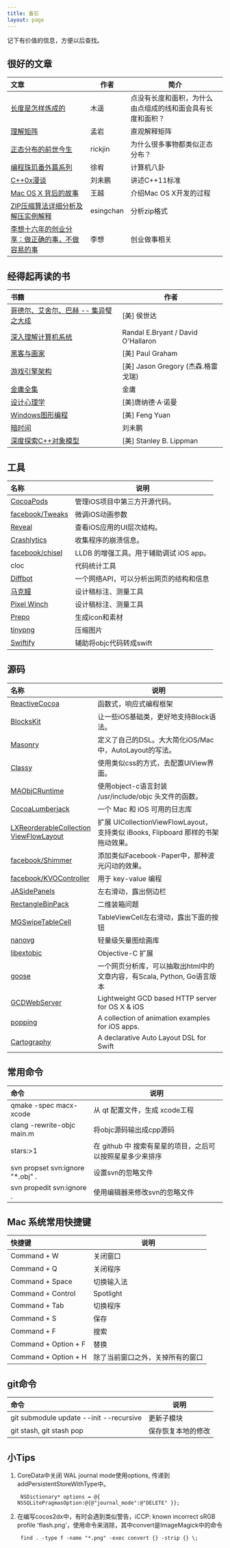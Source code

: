 ```yaml
---
title: 备忘
layout: page
---
```


记下有价值的信息，方便以后查找。

## 很好的文章

| 文章           | 作者 | 简介 
|:--------------		|--------|-----
| [长度是怎样炼成的](http://songshuhui.net/archives/13480) | 木遥 | 点没有长度和面积，为什么由点组成的线和面会具有长度和面积？
| [理解矩阵](http://blog.csdn.net/myan/article/details/647511) | 孟岩 | 直观解释矩阵
| [正态分布的前世今生](http://www.52nlp.cn/正态分布的前世今生pdf-版) | rickjin | 为什么很多事物都类似正态分布？
| [编程珠玑番外篇系列](http://blog.youxu.info) | 徐宥 | 计算机八卦
| [C++0x漫谈](http://blog.csdn.net/pongba/article/category/158724) | 刘未鹏 | 讲述C++11标准
| [Mac OS X 背后的故事](http://www.douban.com/group/topic/23658084/) | 王越 | 介绍Mac OS X开发的过程
| [ZIP压缩算法详细分析及解压实例解释](http://www.cnblogs.com/esingchan/p/3958962.html) | esingchan | 分析zip格式
| [李想十六年的创业分享：做正确的事，不做容易的事](http://blog.jobbole.com/89975/) | 李想 | 创业做事相关

## 经得起再读的书
| 书籍           | 作者 
|:--------------		|--------
| [哥德尔、艾舍尔、巴赫 -- 集异璧之大成](http://book.douban.com/subject/1291204/) | [美] 侯世达 
| [深入理解计算机系统](http://book.douban.com/subject/1230413/) | Randal E.Bryant / David O'Hallaron 
| [黑客与画家](http://book.douban.com/subject/6021440/) | [美] Paul Graham 
| [游戏引擎架构](http://book.douban.com/subject/25815142/) | [美] Jason Gregory (杰森.格雷戈瑞) 
| [金庸全集](http://book.douban.com/subject/3532347/) | 金庸
| [设计心理学](http://book.douban.com/subject/4606471/) | [美]唐纳德·A·诺曼 
| [Windows图形编程](http://book.douban.com/subject/1231794/) | [美] Feng Yuan 
| [暗时间](http://book.douban.com/subject/6709809/) | 刘未鹏 
| [深度探索C++对象模型](http://book.douban.com/subject/1091086/) | [美] Stanley B. Lippman

## 工具

| 名称            	| 说明
|:--------------		|--------
| [CocoaPods] 		| 管理iOS项目中第三方开源代码。
| [facebook/Tweaks] | 微调iOS动画参数 
| [Reveal] 			| 查看iOS应用的UI层次结构。
| [Crashlytics] 		| 收集程序的崩溃信息。
| [facebook/chisel] | LLDB 的增强工具。用于辅助调试 iOS app。
| cloc | 代码统计工具
| [Diffbot] | 一个网络API，可以分析出网页的结构和信息
| [马克鳗](http://www.getmarkman.com) | 设计稿标注、测量工具
| [Pixel Winch](http://www.ricciadams.com/projects/pixel-winch) | 设计稿标注、测量工具
| [Prepo](https://itunes.apple.com/tw/app/prepo/id476533227?mt=12) | 生成icon和素材
| [tinypng](https://tinypng.com) | 压缩图片
| [Swiftify](https://objectivec2swift.com/) |辅助将objc代码转成swift

[CocoaPods]: 			https://github.com/CocoaPods/CocoaPods
[facebook/Tweaks]: 	https://github.com/facebook/Tweaks
[Reveal]: 			http://revealapp.com/
[Crashlytics]: 		http://try.crashlytics.com
[facebook/chisel]: 	https://github.com/facebook/chisel
[Diffbot]: http://www.diffbot.com


## 源码

| 名称            | 说明
|:--------------		|--------
| [ReactiveCocoa]	| 函数式，响应式编程框架 
| [BlocksKit] 		| 让一些iOS基础类，更好地支持Block语法。
| [Masonry] 			| 定义了自己的DSL。大大简化iOS/Mac中，AutoLayout的写法。
| [Classy] 			| 使用类似css的方式，去配置UIView界面。
| [MAObjCRuntime] 	| 使用object-c语言封装 /usr/include/objc 头文件的函数。
| [CocoaLumberjack] | 一个 Mac 和 iOS 可用的日志库
| [LXReorderableCollection<br>ViewFlowLayout] | 扩展 UICollectionViewFlowLayout，<br>支持类似 iBooks, Flipboard 那样的书架拖动效果。
| [facebook/Shimmer] 		| 添加类似Facebook-Paper中，那种波光闪动的效果。
| [facebook/KVOController] | 用于 key-value 编程
| [JASidePanels] | 左右滑动，露出侧边栏
| [RectangleBinPack] | 二维装箱问题
| [MGSwipeTableCell] | TableViewCell左右滑动，露出下面的按钮
| [nanovg] | 轻量级矢量图绘画库
| [libextobjc] | Objective-C 扩展
| [goose] | 一个网页分析库，可以抽取出html中的文章内容，有Scala, Python, Go语言版本
| [GCDWebServer] | Lightweight GCD based HTTP server for OS X & iOS
| [popping](https://github.com/schneiderandre/popping) | A collection of animation examples for iOS apps.
| [Cartography](https://github.com/robb/Cartography) | A declarative Auto Layout DSL for Swift

[ReactiveCocoa]: https://github.com/ReactiveCocoa/ReactiveCocoa
[BlocksKit]: 		https://github.com/zwaldowski/BlocksKit
[Masonry]: 		https://github.com/cloudkite/Masonry
[Classy]: 		https://github.com/cloudkite/Classy
[MAObjCRuntime]: https://github.com/mikeash/MAObjCRuntime
[CocoaLumberjack]: https://github.com/CocoaLumberjack/CocoaLumberjack
[LXReorderableCollection<br>ViewFlowLayout]: https://github.com/lxcid/LXReorderableCollectionViewFlowLayout
[facebook/Shimmer]: https://github.com/facebook/Shimmer
[facebook/KVOController]: https://github.com/facebook/KVOController
[JASidePanels]: https://github.com/gotosleep/JASidePanels
[RectangleBinPack]: https://github.com/juj/RectangleBinPack
[nanovg]: https://github.com/memononen/nanovg
[MGSwipeTableCell]: https://github.com/MortimerGoro/MGSwipeTableCell
[libextobjc]: https://github.com/jspahrsummers/libextobjc
[goose]: https://github.com/GravityLabs/goose
[GCDWebServer]: https://github.com/swisspol/GCDWebServer


## 常用命令

| 命令            | 说明
|:--------------		|--------
| qmake -spec macx-xcode	| 从 qt 配置文件，生成 xcode工程
| clang -rewrite-objc main.m | 将objc源码输出成cpp源码
| stars:>1	| 在 github 中 搜索有星星的项目，之后可以按照星星多少来排序
| svn propset svn:ignore "*.obj" . | 设置svn的忽略文件
| svn propedit svn:ignore . | 使用编辑器来修改svn的忽略文件

## Mac 系统常用快捷键
| 快捷键           | 说明
|:--------------		|--------
| Command + W | 关闭窗口
| Command + Q | 关闭程序
| Command + Space | 切换输入法
| Command + Control | Spotlight
| Command + Tab | 切换程序
| Command + S | 保存
| Command + F | 搜索
| Command + Option + F | 替换
| Command + Option + H | 除了当前窗口之外，关掉所有的窗口

## git命令
| 命令            | 说明
|:--------------		|--------
| git submodule update --init --recursive | 更新子模块
| git stash, git stash pop | 保存恢复本地的修改

## 小Tips
1. CoreData中关闭 WAL journal mode使用options, 传递到addPersistentStoreWithType中。

		NSDictionary* options = @{ NSSQLitePragmasOption:@{@"journal_mode":@"DELETE" }};
		
2. 在编写cocos2dx中，有时会遇到类似警告，iCCP: known incorrect sRGB profile 'flash.png'，使用命令来消除，其中convert是ImageMagick中的命令

		find . -type f -name "*.png" -exec convert {} -strip {} \;
		




